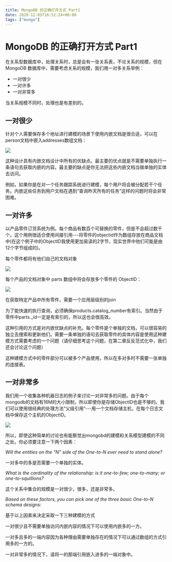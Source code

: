 ```yaml
---
title: MongoDB 的正确打开方式 Part1
date: 2020-12-05T16:52:24+00:00
tags: ["mongo"]
---
```


# MongoDB 的正确打开方式 Part1

在关系型数据库中，处理关系时，总是会有一张关系表，不论关系的规模，但在 MongoDB 数据库中，需要考虑关系的规模，我们用一对多关系举例：

* 一对很少
* 一对许多
* 一对非常多

当关系规模不同时，处理也是有差别的。

## 一对很少

针对个人需要保存多个地址进行建模的场景下使用内嵌文档是很合适，可以在person文档中嵌入addresses数组文档：

![](http://upload-images.jianshu.io/upload_images/14570-d1eb77395ba46204.png)

这种设计具有内嵌文档设计中所有的优缺点。最主要的优点就是不需要单独执行一条语句去获取内嵌的内容。最主要的缺点是你无法把这些内嵌文档当做单独的实体去访问。

例如，如果你是在对一个任务跟踪系统进行建模，每个用户将会被分配若干个任务。内嵌这些任务到用户文档在遇到“查询昨天所有的任务”这样的问题时将会非常困难。

## 一对许多

以产品零件订货系统为例。每个商品有数百个可替换的零件，但是不会超过数千个。这个用例很适合使用间接引用---将零件的objectid作为数组存放在商品文档中(在这个例子中的ObjectID我使用更加易读的2字节，现实世界中他们可能是由12个字节组成的)。

每个零件都将有他们自己的文档对象

![](http://upload-images.jianshu.io/upload_images/14570-16c4bc27b47933f8.png)

每个产品的文档对象中 parts 数组中将会存放多个零件的 ObjectID：

![](http://upload-images.jianshu.io/upload_images/14570-7dee8ae5d826224f.png)

在获取特定产品中所有零件，需要一个应用层级别的join

为了能快速的执行查询，必须确保products.catalog_number有索引。当然由于零件中parts._id一定是有索引的，所以这也会很高效。

这种引用的方式是对内嵌优缺点的补充。每个零件是个单独的文档，可以很容易的独立去搜索和更新他们。需要一条单独的语句去获取零件的具体内容是使用这种建模方式需要考虑的一个问题（请仔细思考这个问题，在第二章反反范式化中，我们还会讨论这个问题）

这种建模方式中的零件部分可以被多个产品使用，所以在多对多时不需要一张单独的连接表。

## 一对非常多

我们用一个收集各种机器日志的例子来讨论一对非常多的问题。由于每个mongodb的文档有16M的大小限制，所以即使你是存储ObjectID也是不够的。我们可以使用很经典的处理方法“父级引用”---用一个文档存储主机，在每个日志文档中保存这个主机的ObjectID。

![](http://upload-images.jianshu.io/upload_images/14570-4e434c02f63d7bbf.png)

所以，即使这种简单的讨论也有能察觉出mongobd的建模和关系模型建模的不同之处。你必须要注意一下两个因素：

*Will the entities on the “N” side of the One-to-N ever need to stand alone?*

一对多中的多是否需要一个单独的实体。

*What is the cardinality of the relationship: is it one-to-few; one-to-many; or one-to-squillions?*

这个关系中集合的规模是一对很少，很多，还是非常多。

*Based on these factors, you can pick one of the three basic One-to-N schema designs:*

基于以上因素来决定采取一下三种建模的方式

一对很少且不需要单独访问内嵌内容的情况下可以使用内嵌多的一方。

一对多且多的一端内容因为各种理由需要单独存在的情况下可以通过数组的方式引用多的一方的。

一对非常多的情况下，请将一的那端引用嵌入进多的一端对象中。